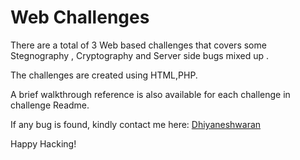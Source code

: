 # Web Challenges

There are a total of 3 Web based challenges that covers some Stegnography , Cryptography and Server side bugs mixed up . 

  The challenges are created using HTML,PHP.

  A brief walkthrough reference is also available for each challenge in challenge Readme.

If any bug is found, kindly contact me here: [Dhiyaneshwaran](https://www.linkedin.com/in/dhiyaneshwaran-b-27947a131/)

Happy Hacking!
